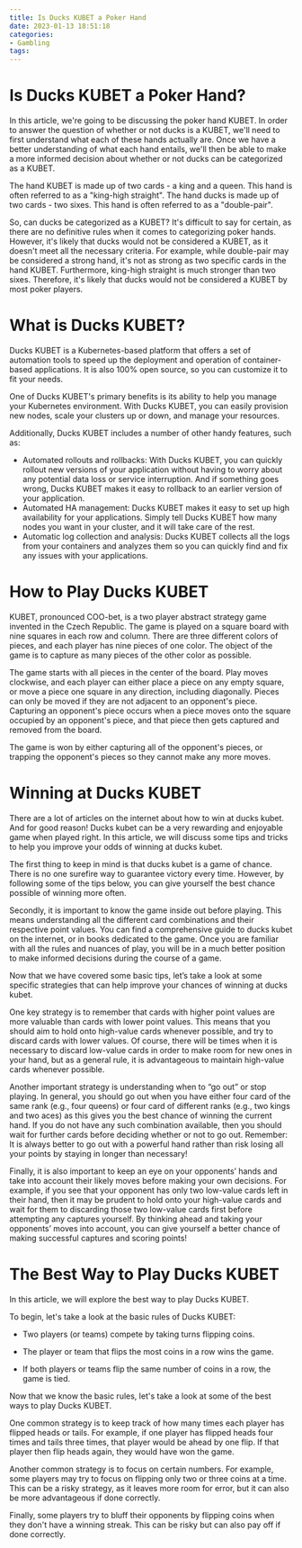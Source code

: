 ```yaml
---
title: Is Ducks KUBET a Poker Hand
date: 2023-01-13 18:51:18
categories:
- Gambling
tags:
---
```



#  Is Ducks KUBET a Poker Hand?

In this article, we're going to be discussing the poker hand KUBET. In order to answer the question of whether or not ducks is a KUBET, we'll need to first understand what each of these hands actually are. Once we have a better understanding of what each hand entails, we'll then be able to make a more informed decision about whether or not ducks can be categorized as a KUBET.

The hand KUBET is made up of two cards - a king and a queen. This hand is often referred to as a "king-high straight". The hand ducks is made up of two cards - two sixes. This hand is often referred to as a "double-pair".

So, can ducks be categorized as a KUBET? It's difficult to say for certain, as there are no definitive rules when it comes to categorizing poker hands. However, it's likely that ducks would not be considered a KUBET, as it doesn't meet all the necessary criteria. For example, while double-pair may be considered a strong hand, it's not as strong as two specific cards in the hand KUBET. Furthermore, king-high straight is much stronger than two sixes. Therefore, it's likely that ducks would not be considered a KUBET by most poker players.

#  What is Ducks KUBET?



Ducks KUBET is a Kubernetes-based platform that offers a set of automation tools to speed up the deployment and operation of container-based applications. It is also 100% open source, so you can customize it to fit your needs.

One of Ducks KUBET's primary benefits is its ability to help you manage your Kubernetes environment. With Ducks KUBET, you can easily provision new nodes, scale your clusters up or down, and manage your resources.

Additionally, Ducks KUBET includes a number of other handy features, such as: 

- Automated rollouts and rollbacks: With Ducks KUBET, you can quickly rollout new versions of your application without having to worry about any potential data loss or service interruption. And if something goes wrong, Ducks KUBET makes it easy to rollback to an earlier version of your application. 
- Automated HA management: Ducks KUBET makes it easy to set up high availability for your applications. Simply tell Ducks KUBET how many nodes you want in your cluster, and it will take care of the rest. 
- Automatic log collection and analysis: Ducks KUBET collects all the logs from your containers and analyzes them so you can quickly find and fix any issues with your applications.

#  How to Play Ducks KUBET

KUBET, pronounced COO-bet, is a two player abstract strategy game invented in the Czech Republic. The game is played on a square board with nine squares in each row and column. There are three different colors of pieces, and each player has nine pieces of one color. The object of the game is to capture as many pieces of the other color as possible.

The game starts with all pieces in the center of the board. Play moves clockwise, and each player can either place a piece on any empty square, or move a piece one square in any direction, including diagonally. Pieces can only be moved if they are not adjacent to an opponent's piece. Capturing an opponent's piece occurs when a piece moves onto the square occupied by an opponent's piece, and that piece then gets captured and removed from the board.

The game is won by either capturing all of the opponent's pieces, or trapping the opponent's pieces so they cannot make any more moves.

#  Winning at Ducks KUBET

There are a lot of articles on the internet about how to win at ducks kubet. And for good reason! Ducks kubet can be a very rewarding and enjoyable game when played right. In this article, we will discuss some tips and tricks to help you improve your odds of winning at ducks kubet.

The first thing to keep in mind is that ducks kubet is a game of chance. There is no one surefire way to guarantee victory every time. However, by following some of the tips below, you can give yourself the best chance possible of winning more often.

Secondly, it is important to know the game inside out before playing. This means understanding all the different card combinations and their respective point values. You can find a comprehensive guide to ducks kubet on the internet, or in books dedicated to the game. Once you are familiar with all the rules and nuances of play, you will be in a much better position to make informed decisions during the course of a game.

Now that we have covered some basic tips, let’s take a look at some specific strategies that can help improve your chances of winning at ducks kubet.

One key strategy is to remember that cards with higher point values are more valuable than cards with lower point values. This means that you should aim to hold onto high-value cards whenever possible, and try to discard cards with lower values. Of course, there will be times when it is necessary to discard low-value cards in order to make room for new ones in your hand, but as a general rule, it is advantageous to maintain high-value cards whenever possible.

Another important strategy is understanding when to “go out” or stop playing. In general, you should go out when you have either four card of the same rank (e.g., four queens) or four card of different ranks (e.g., two kings and two aces) as this gives you the best chance of winning the current hand. If you do not have any such combination available, then you should wait for further cards before deciding whether or not to go out. Remember: It is always better to go out with a powerful hand rather than risk losing all your points by staying in longer than necessary!

Finally, it is also important to keep an eye on your opponents’ hands and take into account their likely moves before making your own decisions. For example, if you see that your opponent has only two low-value cards left in their hand, then it may be prudent to hold onto your high-value cards and wait for them to discarding those two low-value cards first before attempting any captures yourself. By thinking ahead and taking your opponents’ moves into account, you can give yourself a better chance of making successful captures and scoring points!

#  The Best Way to Play Ducks KUBET

In this article, we will explore the best way to play Ducks KUBET.

To begin, let's take a look at the basic rules of Ducks KUBET:


- Two players (or teams) compete by taking turns flipping coins.

- The player or team that flips the most coins in a row wins the game.

- If both players or teams flip the same number of coins in a row, the game is tied.

Now that we know the basic rules, let's take a look at some of the best ways to play Ducks KUBET.

One common strategy is to keep track of how many times each player has flipped heads or tails. For example, if one player has flipped heads four times and tails three times, that player would be ahead by one flip. If that player then flip heads again, they would have won the game.

Another common strategy is to focus on certain numbers. For example, some players may try to focus on flipping only two or three coins at a time. This can be a risky strategy, as it leaves more room for error, but it can also be more advantageous if done correctly.

Finally, some players try to bluff their opponents by flipping coins when they don't have a winning streak. This can be risky but can also pay off if done correctly.